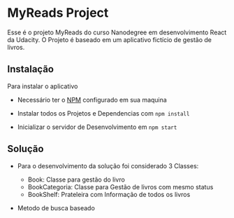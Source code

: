 # MyReads Project

Esse é o projeto MyReads do curso Nanodegree em desenvolvimento React da Udacity.
O Projeto é baseado em um aplicativo fictício de gestão de livros.

## Instalação

Para instalar o aplicativo

* Necessário ter o [NPM](https://www.npmjs.com/) configurado em sua maquina

* Instalar todos os Projetos e Dependencias com `npm install`
* Inicializar o servidor de Desenvolvimento em `npm start`


## Solução

* Para o desenvolvimento da solução foi considerado 3 Classes:

    * Book: Classe para gestão do livro
    * BookCategoria: Classe para Gestão de livros com mesmo status
    * BookShelf: Prateleira com Informação de todos os livros

* Metodo de busca baseado 

